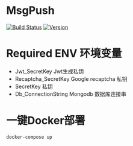 # MsgPush

[![Build Status](https://dev.azure.com/oxifus/wuhaochen/_apis/build/status/cjim8889.MsgPush?branchName=master)](https://dev.azure.com/oxifus/wuhaochen/_build/latest?definitionId=3&branchName=master)
[![Version](https://img.shields.io/badge/version-v0.0.1-brightgreen.svg)](https://github.com/cjim8889/MsgPush)

# Required ENV 环境变量

* Jwt_SecretKey Jwt生成私钥
* Recaptcha_SecretKey Google recaptcha 私钥
* SecretKey 私钥
* Db_ConnectionString Mongodb 数据库连接串 

# 一键Docker部署

```bash
docker-compose up
```
